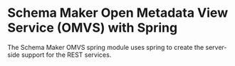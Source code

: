 <!-- SPDX-License-Identifier: Apache-2.0 -->
<!-- Copyright Contributors to the ODPi Egeria project.  -->

# Schema Maker Open Metadata View Service (OMVS) with Spring

The Schema Maker OMVS spring module uses spring to create the server-side support for the REST services.